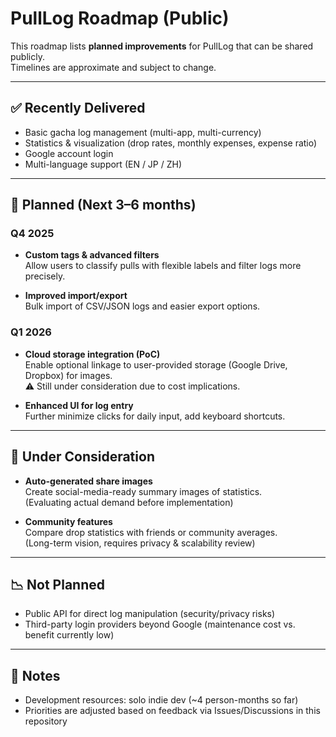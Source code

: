 # PullLog Roadmap (Public)

This roadmap lists **planned improvements** for PullLog that can be shared publicly.  
Timelines are approximate and subject to change.

---

## ✅ Recently Delivered
- Basic gacha log management (multi-app, multi-currency)
- Statistics & visualization (drop rates, monthly expenses, expense ratio)
- Google account login
- Multi-language support (EN / JP / ZH)

---

## 📌 Planned (Next 3–6 months)

### Q4 2025
- **Custom tags & advanced filters**  
  Allow users to classify pulls with flexible labels and filter logs more precisely.

- **Improved import/export**  
  Bulk import of CSV/JSON logs and easier export options.

### Q1 2026
- **Cloud storage integration (PoC)**  
  Enable optional linkage to user-provided storage (Google Drive, Dropbox) for images.  
  ⚠️ Still under consideration due to cost implications.

- **Enhanced UI for log entry**  
  Further minimize clicks for daily input, add keyboard shortcuts.

---

## 🎯 Under Consideration
- **Auto-generated share images**  
  Create social-media-ready summary images of statistics.  
  (Evaluating actual demand before implementation)

- **Community features**  
  Compare drop statistics with friends or community averages.  
  (Long-term vision, requires privacy & scalability review)

---

## 📉 Not Planned
- Public API for direct log manipulation (security/privacy risks)
- Third-party login providers beyond Google (maintenance cost vs. benefit currently low)

---

## 📒 Notes
- Development resources: solo indie dev (~4 person-months so far)
- Priorities are adjusted based on feedback via Issues/Discussions in this repository
